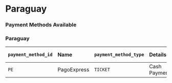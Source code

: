 # Paraguay

### Payment Methods Available



### Paraguay <a id="paraguay"></a>

| `payment_method_id` | **Name** | `payment_method_type` | **Details** | Allowed Flows | **Logos** |
| :--- | :--- | :--- | :--- | :--- | :--- |
| `PE` | PagoExpress | `TICKET` | Cash Payment | `REDIRECT` | ​[https://pay.dlocal.com/views/2.0/images/payments/PE.png](https://pay.dlocal.com/views/2.0/images/payments/PE.png)​ |

